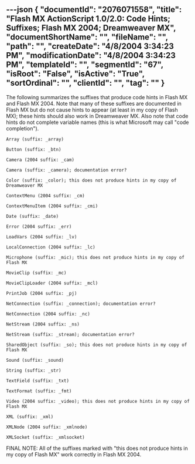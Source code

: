 ---json
{
  "documentId": "2076071558",
  "title": "Flash MX ActionScript 1.0/2.0: Code Hints; Suffixes; Flash MX 2004; Dreamweaver MX",
  "documentShortName": "",
  "fileName": "",
  "path": "",
  "createDate": "4/8/2004 3:34:23 PM",
  "modificationDate": "4/8/2004 3:34:23 PM",
  "templateId": "",
  "segmentId": "67",
  "isRoot": "False",
  "isActive": "True",
  "sortOrdinal": "",
  "clientId": "",
  "tag": ""
}
---

The following summarizes the suffixes that produce code hints in Flash MX and Flash MX 2004. Note that many of these suffixes are documented in Flash MX but do not cause hints to appear (at least in my copy of Flash MX); these hints should also work in Dreamweaver MX. Also note that code hints do not complete variable names (this is what Microsoft may call &quot;code completion&quot;).

    Array (suffix: _array)

    Button (suffix: _btn)

    Camera (2004 suffix: _cam)

    Camera (suffix: _camera); documentation error?

    Color (suffix: _color); this does not produce hints in my copy of Dreamweaver MX

    ContextMenu (2004 suffix: _cm)

    ContextMenuItem (2004 suffix: _cmi)

    Date (suffix: _date)

    Error (2004 suffix: _err)

    LoadVars (2004 suffix: _lv)

    LocalConnection (2004 suffix: _lc)

    Microphone (suffix: _mic); this does not produce hints in my copy of Flash MX

    MovieClip (suffix: _mc)

    MovieClipLoader (2004 suffix: _mcl)

    PrintJob (2004 suffix: _pj)

    NetConnection (suffix: _connection); documentation error?

    NetConnection (2004 suffix: _nc)

    NetStream (2004 suffix: _ns)

    NetStream (suffix: _stream); documentation error?

    SharedObject (suffix: _so); this does not produce hints in my copy of Flash MX

    Sound (suffix: _sound)

    String (suffix: _str)

    TextField (suffix: _txt)

    TextFormat (suffix: _fmt)

    Video (2004 suffix: _video); this does not produce hints in my copy of Flash MX

    XML (suffix: _xml)

    XMLNode (2004 suffix: _xmlnode)

    XMLSocket (suffix: _xmlsocket)

FINAL NOTE: All of the suffixes marked with &quot;this does not produce hints in my copy of Flash MX&quot; work correctly in Flash MX 2004.
